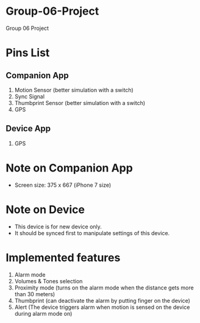 # Group-06-Project
Group 06 Project

# Pins List
## Companion App

1. Motion Sensor (better simulation with a switch)
2. Sync Signal
3. Thumbprint Sensor (better simulation with a switch)
4. GPS

## Device App
1. GPS

# Note on Companion App
* Screen size: 375 x 667 (iPhone 7 size)

# Note on Device
* This device is for new device only.
* It should be synced first to manipulate settings of this device.

# Implemented features
1. Alarm mode
2. Volumes & Tones selection
3. Proximity mode (turns on the alarm mode when the distance gets more than 30 meters)
4. Thumbprint (can deactivate the alarm by putting finger on the device)
5. Alert (The device triggers alarm when motion is sensed on the device during alarm mode on)
